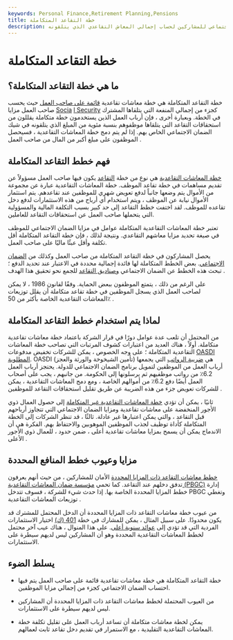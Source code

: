 ```yaml
---
keywords: Personal Finance,Retirement Planning,Pensions
title: خطة التقاعد المتكاملة
description: تستخدم خطة المعاشات التقاعدية المتكاملة مدفوعات الضمان الاجتماعي للمشاركين لحساب إجمالي المعاش التقاعدي الذي يتلقونه.
---
```


# خطة التقاعد المتكاملة
## ما هي خطة التقاعد المتكاملة؟

خطة التقاعد المتكاملة هي خطة معاشات تقاعدية [قائمة على صاحب العمل](/employer_sponsored_plan) حيث يحسب صاحب العمل مزايا [Socia](/social-security-benefits) [l Security](/social-security-benefits) كجزء من إجمالي المنفعة التي يتلقاها المشترك في الخطة. وبعبارة أخرى ، فإن أرباب العمل الذين يستخدمون خطة متكاملة يقللون من استحقاقات التقاعد التي يتلقاها موظفوهم بنسبة مئوية من المبلغ الذي يتلقونه في شيك الضمان الاجتماعي الخاص بهم. إذا لم يتم دمج خطة المعاشات التقاعدية ، فسيحصل الموظفون على مبلغ أكبر من المال من صاحب العمل .

## فهم خطط التقاعد المتكاملة

[خطة المعاشات التقاعدية](/pensionplan) هي نوع من خطة [التقاعد](/retirement-planning) يكون فيها صاحب العمل مسؤولاً عن تقديم مساهمات في خطة تقاعد الموظف. خطة المعاشات التقاعدية عبارة عن مجموعة من الأموال يتم وضعها جانباً لدفع تعويض شهري للموظفين عند تقاعدهم. يتم استثمار الأموال نيابة عن الموظف ، ويتم استخدام أي أرباح من هذه الاستثمارات لدفع دخل تقاعده للموظف. لقد اختفت خطط التقاعد إلى حد كبير بسبب التكلفة المالية والمسؤولية التي يتحملها صاحب العمل عن استحقاقات التقاعد للعاملين.

تعتبر خطة المعاشات التقاعدية المتكاملة عوامل في مزايا الضمان الاجتماعي للموظف في صيغة تحديد مزايا معاشهم التقاعدي. ونتيجة لذلك ، فإن خطة التقاعد المتكاملة أقل تكلفة وأقل عبئًا ماليًا على صاحب العمل.

يحصل المشاركون في خطة التقاعد المتكاملة من صاحب العمل وكذلك من [الضمان الاجتماعي](/socialsecurity). بعض الخطط المتكاملة لها فائدة إجمالية محددة في الاعتبار عند تحديد الدفع ؛ تبحث هذه الخطط عن الضمان الاجتماعي [وصناديق التقاعد](/pensionplan) للجمع نحو تحقيق هذا الهدف .

على الرغم من ذلك ، يتمتع الموظفون ببعض الحماية. وفقًا لقانون 1986 ، لا يمكن لصاحب العمل الذي يسجل الموظفين في خطة تقاعد متكاملة أن يقلل توزيعات المعاشات التقاعدية الخاصة بأكثر من 50٪ .

## لماذا يتم استخدام خطط التقاعد المتكاملة

من المحتمل أن تلعب عدة عوامل دورًا في قرار الشركة باعتماد خطة معاشات تقاعدية متكاملة. أولاً ، هناك العديد من اعتبارات كشوف المرتبات التي تصاحب خطة المعاشات التقاعدية المتكاملة ؛ على وجه الخصوص ، يمكن للشركات تخفيض مدفوعات [OASDI المطلوبة](/oasdi). OASDI (تأمين الشيخوخة والورثة والعجز) هي [ضريبة الرواتب](/payrolltax) التي يجمعها أرباب العمل من الموظفين لتمويل برنامج الضمان الاجتماعي للدولة. يحتجز أرباب العمل 6.2٪ من رواتب موظفيهم ثم يرسلونها إلى الحكومة. من جانبهم ، يجب على أصحاب العمل أيضًا دفع 6.2٪ من أموالهم الخاصة ، ومع دمج المعاشات التقاعدية ، يمكن للشركات تعويض جزء من هذه الضريبة عن طريق تقليل استحقاقات التقاعد للموظفين .

ثانيًا ، يمكن أن تؤدي [خطة المعاشات التقاعدية غير المتكاملة](/pensionplan) إلى حصول العمال ذوي الأجور المنخفضة على معاشات تقاعدية ومزايا الضمان الاجتماعي التي تتجاوز أرباحهم قبل التقاعد ، والتي يمكن اعتبارها غير عادلة. ثالثًا ، قد تنظر الشركات إلى الخطة المتكاملة كأداة توظيف لجذب الموظفين الموهوبين والاحتفاظ بهم. الفكرة هي أن الاندماج يمكن أن يسمح بمزايا معاشات تقاعدية أعلى ، ضمن حدود ، للعمال ذوي الأجور الأعلى .

## مزايا وعيوب خطط المنافع المحددة

[خطط معاشات التقاعد ذات المزايا المحددة](/definedbenefitpensionplan) الأمان للمشاركين ، من حيث أنهم يعرفون تدفق دخلهم عند التقاعد. كما تحمي [مؤسسة ضمان المعاشات التقاعدية (PBGC)](/pbgc) إدارة خطط المزايا المحددة الخاصة بها. إذا حدث شيء للشركة ، فسوف تتدخل PBGC وتغطي توزيعات المعاشات التقاعدية .

من عيوب خطة معاشات التقاعد ذات المزايا المحددة أن الدخل المحتمل للمشترك قد يكون محدودًا. على سبيل المثال ، يمكن للمشارك في خطة [401 (ك)](/401kplan) اختيار الاستثمارات الفردية التي قد تؤدي إلى [عوائد سنوية أعلى](/annual-return). على هذا المنوال ، هناك عيب آخر محتمل لخطط المعاشات التقاعدية المحددة وهو أن المشاركين ليس لديهم سيطرة على الاستثمارات.

## يسلط الضوء

- خطة التقاعد المتكاملة هي خطة معاشات تقاعدية قائمة على صاحب العمل يتم فيها احتساب الضمان الاجتماعي كجزء من إجمالي مزايا الموظفين.

- من العيوب المحتملة لخطط معاشات التقاعد ذات المزايا المحددة أن المشاركين ليس لديهم سيطرة على الاستثمارات.

- يمكن لخطة معاشات متكاملة أن تساعد أرباب العمل على تقليل تكلفة خطة المعاشات التقاعدية التقليدية ، مع الاستمرار في تقديم دخل تقاعد ثابت لعمالهم.

